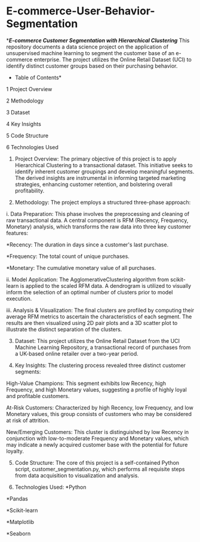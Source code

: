 # E-commerce-User-Behavior-Segmentation
****E-commerce Customer Segmentation with Hierarchical Clustering***
This repository documents a data science project on the application of unsupervised machine learning to segment the customer base of an e-commerce enterprise. The project utilizes the Online Retail Dataset (UCI) to identify distinct customer groups based on their purchasing behavior.

* Table of Contents*
  
1 Project Overview

2 Methodology

3 Dataset

4 Key Insights

5 Code Structure

6 Technologies Used

1. Project Overview:
The primary objective of this project is to apply Hierarchical Clustering to a transactional dataset. This initiative seeks to identify inherent customer groupings and develop meaningful segments. The derived insights are instrumental in informing targeted marketing strategies, enhancing customer retention, and bolstering overall profitability.

2. Methodology:
The project employs a structured three-phase approach:

i. Data Preparation: This phase involves the preprocessing and cleaning of raw transactional data. A central component is RFM (Recency, Frequency, Monetary) analysis, which transforms the raw data into three key customer features:

*Recency: The duration in days since a customer's last purchase.

*Frequency: The total count of unique purchases.

*Monetary: The cumulative monetary value of all purchases.

ii. Model Application: The AgglomerativeClustering algorithm from scikit-learn is applied to the scaled RFM data. A dendrogram is utilized to visually inform the selection of an optimal number of clusters prior to model execution.

iii. Analysis & Visualization: The final clusters are profiled by computing their average RFM metrics to ascertain the characteristics of each segment. The results are then visualized using 2D pair plots and a 3D scatter plot to illustrate the distinct separation of the clusters.

3. Dataset:
This project utilizes the Online Retail Dataset from the UCI Machine Learning Repository, a transactional record of purchases from a UK-based online retailer over a two-year period.

4. Key Insights:
The clustering process revealed three distinct customer segments:

High-Value Champions: This segment exhibits low Recency, high Frequency, and high Monetary values, suggesting a profile of highly loyal and profitable customers.

At-Risk Customers: Characterized by high Recency, low Frequency, and low Monetary values, this group consists of customers who may be considered at risk of attrition.

New/Emerging Customers: This cluster is distinguished by low Recency in conjunction with low-to-moderate Frequency and Monetary values, which may indicate a newly acquired customer base with the potential for future loyalty.

5. Code Structure:
The core of this project is a self-contained Python script, customer_segmentation.py, which performs all requisite steps from data acquisition to visualization and analysis.

6. Technologies Used:
*Python

*Pandas

*Scikit-learn

*Matplotlib

*Seaborn
